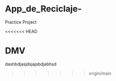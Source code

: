 # App_de_Reciclaje-
Practice Project

<<<<<<< HEAD

DMV
=======
dashbdjasjdsjajsbdjabhsd
>>>>>>> origin/main
